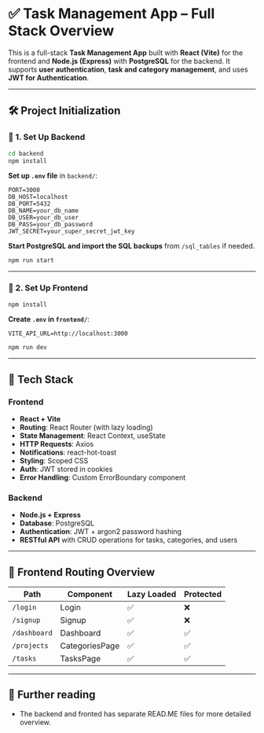 # ✅ Task Management App – Full Stack Overview

This is a full-stack **Task Management App** built with **React (Vite)** for the frontend and **Node.js (Express)** with **PostgreSQL** for the backend. It supports **user authentication**, **task and category management**, and uses **JWT for Authentication**.  

---


## 🛠 Project Initialization

### 🔷 1. Set Up Backend

```bash
cd backend
npm install
```

**Set up `.env` file** in `backend/`:

```env
PORT=3000
DB_HOST=localhost
DB_PORT=5432
DB_NAME=your_db_name
DB_USER=your_db_user
DB_PASS=your_db_password
JWT_SECRET=your_super_secret_jwt_key
```

**Start PostgreSQL and import the SQL backups** from `/sql_tables` if needed.

```bash
npm run start
```

---

### 🔷 2. Set Up Frontend

```bash
npm install
```

**Create `.env` in `frontend/`**:

```env
VITE_API_URL=http://localhost:3000
```

```bash
npm run dev
```

---

## 🚀 Tech Stack

### Frontend

- **React + Vite**
- **Routing**: React Router (with lazy loading)
- **State Management**: React Context, useState
- **HTTP Requests**: Axios
- **Notifications**: react-hot-toast
- **Styling**: Scoped CSS
- **Auth**: JWT stored in cookies
- **Error Handling**: Custom ErrorBoundary component

### Backend

- **Node.js + Express**
- **Database**: PostgreSQL
- **Authentication**: JWT + argon2 password hashing
- **RESTful API** with CRUD operations for tasks, categories, and users

---

## 🧩 Frontend Routing Overview

| Path           | Component        | Lazy Loaded | Protected |
|----------------|------------------|-------------|-----------|
| `/login`       | Login            | ✅           | ❌         |
| `/signup`      | Signup           | ✅           | ❌         |
| `/dashboard`   | Dashboard        | ✅           | ✅         |
| `/projects`    | CategoriesPage   | ✅           | ✅         |
| `/tasks`       | TasksPage        | ✅           | ✅         |

---

## 🧩 Further reading

- The backend and fronted has separate READ.ME files for more detailed overview.
